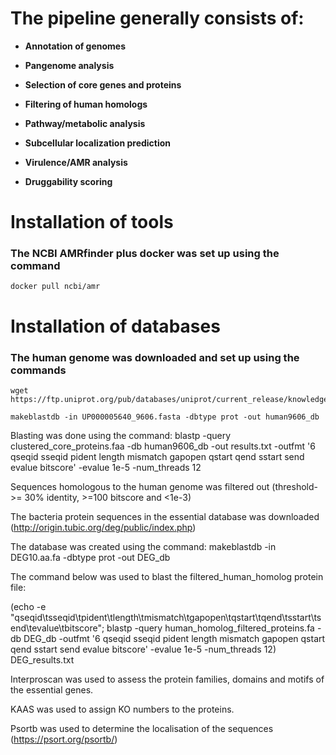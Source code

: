# The pipeline generally consists of:

- **Annotation of genomes**

- **Pangenome analysis**

- **Selection of core genes and proteins**

- **Filtering of human homologs**

- **Pathway/metabolic analysis**

- **Subcellular localization prediction**

- **Virulence/AMR analysis**

- **Druggability scoring**


# Installation of tools

### The NCBI AMRfinder plus docker was set up using the command
```
docker pull ncbi/amr
```

# Installation of databases

### The human genome was downloaded and set up using the commands
```
wget https://ftp.uniprot.org/pub/databases/uniprot/current_release/knowledgebase/reference_proteomes/Eukaryota/UP000005640/UP000005640_9606.fasta.gz

makeblastdb -in UP000005640_9606.fasta -dbtype prot -out human9606_db
```













Blasting was done using the command: blastp -query clustered_core_proteins.faa -db human9606_db -out results.txt -outfmt '6 qseqid sseqid pident length mismatch gapopen qstart qend sstart send evalue bitscore' -evalue 1e-5 -num_threads 12

Sequences homologous to the human genome was filtered out (threshold- >= 30% identity, >=100 bitscore and <1e-3)




The bacteria protein sequences in the essential database was downloaded (http://origin.tubic.org/deg/public/index.php)

The database was created using the command: makeblastdb -in DEG10.aa.fa -dbtype prot -out DEG_db

The command below was used to blast the filtered_human_homolog protein file:

(echo -e "qseqid\tsseqid\tpident\tlength\tmismatch\tgapopen\tqstart\tqend\tsstart\tsend\tevalue\tbitscore"; blastp -query human_homolog_filtered_proteins.fa -db DEG_db -outfmt '6 qseqid sseqid pident length mismatch gapopen qstart qend sstart send evalue bitscore' -evalue 1e-5 -num_threads 12) DEG_results.txt

Interproscan was used to assess the protein families,  domains and motifs of the essential genes.

KAAS was used to assign KO numbers to the proteins.

Psortb was used to determine the localisation of the sequences (https://psort.org/psortb/)
